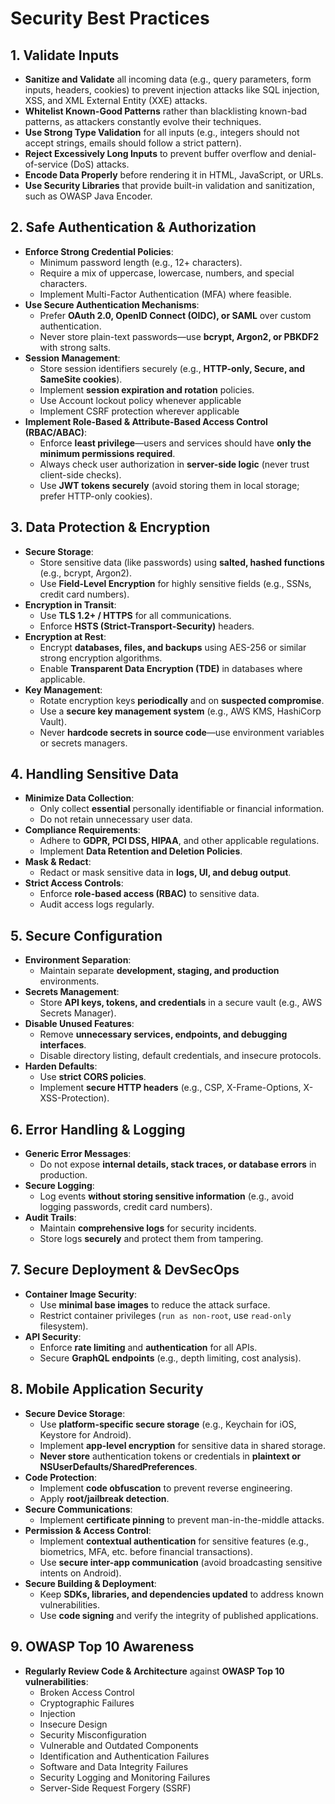 # Security Best Practices

## 1. Validate Inputs
  - **Sanitize and Validate** all incoming data (e.g., query parameters, form inputs, headers, cookies) to prevent injection attacks like SQL injection, XSS, and XML External Entity (XXE) attacks.  
  - **Whitelist Known-Good Patterns** rather than blacklisting known-bad patterns, as attackers constantly evolve their techniques.  
  - **Use Strong Type Validation** for all inputs (e.g., integers should not accept strings, emails should follow a strict pattern).  
  - **Reject Excessively Long Inputs** to prevent buffer overflow and denial-of-service (DoS) attacks.  
  - **Encode Data Properly** before rendering it in HTML, JavaScript, or URLs.  
  - **Use Security Libraries** that provide built-in validation and sanitization, such as OWASP Java Encoder.

## 2. Safe Authentication & Authorization
- **Enforce Strong Credential Policies**:  
  - Minimum password length (e.g., 12+ characters).  
  - Require a mix of uppercase, lowercase, numbers, and special characters.  
  - Implement Multi-Factor Authentication (MFA) where feasible.  
- **Use Secure Authentication Mechanisms**:  
  - Prefer **OAuth 2.0, OpenID Connect (OIDC), or SAML** over custom authentication.  
  - Never store plain-text passwords—use **bcrypt, Argon2, or PBKDF2** with strong salts.  
- **Session Management**:  
  - Store session identifiers securely (e.g., **HTTP-only, Secure, and SameSite cookies**).  
  - Implement **session expiration and rotation** policies.
  - Use Account lockout policy whenever applicable
  - Implement CSRF protection wherever applicable
- **Implement Role-Based & Attribute-Based Access Control (RBAC/ABAC)**:  
  - Enforce **least privilege**—users and services should have **only the minimum permissions required**.  
  - Always check user authorization in **server-side logic** (never trust client-side checks).  
  - Use **JWT tokens securely** (avoid storing them in local storage; prefer HTTP-only cookies).  

## 3. Data Protection & Encryption
- **Secure Storage**:  
  - Store sensitive data (like passwords) using **salted, hashed functions** (e.g., bcrypt, Argon2).  
  - Use **Field-Level Encryption** for highly sensitive fields (e.g., SSNs, credit card numbers).  
- **Encryption in Transit**:  
  - Use **TLS 1.2+ / HTTPS** for all communications.  
  - Enforce **HSTS (Strict-Transport-Security)** headers.  
- **Encryption at Rest**:  
  - Encrypt **databases, files, and backups** using AES-256 or similar strong encryption algorithms.  
  - Enable **Transparent Data Encryption (TDE)** in databases where applicable.  
- **Key Management**:  
  - Rotate encryption keys **periodically** and on **suspected compromise**.  
  - Use a **secure key management system** (e.g., AWS KMS, HashiCorp Vault).  
  - Never **hardcode secrets in source code**—use environment variables or secrets managers.  

## 4. Handling Sensitive Data
- **Minimize Data Collection**:  
  - Only collect **essential** personally identifiable or financial information.  
  - Do not retain unnecessary user data.  
- **Compliance Requirements**:  
  - Adhere to **GDPR, PCI DSS, HIPAA**, and other applicable regulations.  
  - Implement **Data Retention and Deletion Policies**.  
- **Mask & Redact**:  
  - Redact or mask sensitive data in **logs, UI, and debug output**.  
- **Strict Access Controls**:  
  - Enforce **role-based access (RBAC)** to sensitive data.  
  - Audit access logs regularly.  

## 5. Secure Configuration
- **Environment Separation**:  
  - Maintain separate **development, staging, and production** environments.  
- **Secrets Management**:  
  - Store **API keys, tokens, and credentials** in a secure vault (e.g., AWS Secrets Manager).  
- **Disable Unused Features**:  
  - Remove **unnecessary services, endpoints, and debugging interfaces**.  
  - Disable directory listing, default credentials, and insecure protocols.  
- **Harden Defaults**:  
  - Use **strict CORS policies**.  
  - Implement **secure HTTP headers** (e.g., CSP, X-Frame-Options, X-XSS-Protection).    

## 6. Error Handling & Logging
- **Generic Error Messages**:  
  - Do not expose **internal details, stack traces, or database errors** in production.  
- **Secure Logging**:  
  - Log events **without storing sensitive information** (e.g., avoid logging passwords, credit card numbers).  
- **Audit Trails**:  
  - Maintain **comprehensive logs** for security incidents.  
  - Store logs **securely** and protect them from tampering.  

## 7. Secure Deployment & DevSecOps
- **Container Image Security**:   
  - Use **minimal base images** to reduce the attack surface.
  - Restrict container privileges (`run as non-root`, use `read-only` filesystem).  
- **API Security**:  
  - Enforce **rate limiting** and **authentication** for all APIs.  
  - Secure **GraphQL endpoints** (e.g., depth limiting, cost analysis).

## 8. Mobile Application Security
- **Secure Device Storage**:  
  - Use **platform-specific secure storage** (e.g., Keychain for iOS, Keystore for Android).  
  - Implement **app-level encryption** for sensitive data in shared storage.  
  - **Never store** authentication tokens or credentials in **plaintext or NSUserDefaults/SharedPreferences**.  
- **Code Protection**:  
  - Implement **code obfuscation** to prevent reverse engineering.   
  - Apply **root/jailbreak detection**.  
- **Secure Communications**:  
  - Implement **certificate pinning** to prevent man-in-the-middle attacks.  
- **Permission & Access Control**:  
  - Implement **contextual authentication** for sensitive features (e.g., biometrics, MFA, etc. before financial transactions).  
  - Use **secure inter-app communication** (avoid broadcasting sensitive intents on Android).  
- **Secure Building & Deployment**:  
  - Keep **SDKs, libraries, and dependencies updated** to address known vulnerabilities.  
  - Use **code signing** and verify the integrity of published applications. 

## 9. OWASP Top 10 Awareness
- **Regularly Review Code & Architecture** against **OWASP Top 10 vulnerabilities**:  
  - Broken Access Control
  - Cryptographic Failures
  - Injection 
  - Insecure Design
  - Security Misconfiguration
  - Vulnerable and Outdated Components
  - Identification and Authentication Failures
  - Software and Data Integrity Failures
  - Security Logging and Monitoring Failures
  - Server-Side Request Forgery (SSRF)

